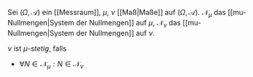 Sei $(\Omega, \mathcal{A})$ ein [[Messraum]], $\mu$, $\nu$ [[Maß|Maße]] auf $(\Omega, \mathcal{A})$. $\mathcal{N}_\mu$ das [[mu-Nullmengen|System der Nullmengen]] auf $\mu$, $\mathcal{N}_\nu$ das [[mu-Nullmengen|System der Nullmengen]] auf $\nu$.

$\nu$ ist *$\mu$-stetig*, falls
- $\forall N \in \mathcal{N}_\mu : N \in \mathcal{N}_\nu$
